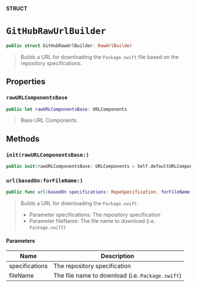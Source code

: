 **STRUCT**

# `GitHubRawUrlBuilder`

```swift
public struct GitHubRawUrlBuilder: RawUrlBuilder
```

> Builds a URL for downloading the `Package.swift` file based on the repository specifications.

## Properties
### `rawURLComponentsBase`

```swift
public let rawURLComponentsBase: URLComponents
```

> Base URL Components.

## Methods
### `init(rawURLComponentsBase:)`

```swift
public init(rawURLComponentsBase: URLComponents = Self.defaultURLComponents)
```

### `url(basedOn:forFileName:)`

```swift
public func url(basedOn specifications: RepoSpecification, forFileName fileName: String) -> URL
```

> Builds a URL for downloading the `Package.swift`.
> - Parameter specifications: The repository specification
> - Parameter fileName: The file name to download (i.e. `Package.swift`)

#### Parameters

| Name | Description |
| ---- | ----------- |
| specifications | The repository specification |
| fileName | The file name to download (i.e. `Package.swift`) |